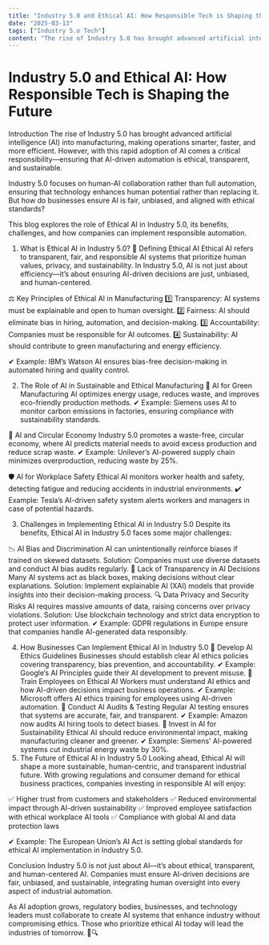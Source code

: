 ```yaml
---
title: "Industry 5.0 and Ethical AI: How Responsible Tech is Shaping the Future"
date: "2025-03-13"
tags: ["Industry 5.o Tech"]
content: "The rise of Industry 5.0 has brought advanced artificial intelligence (AI) into manufacturing, making operations smarter, faster, and more efficient. However, with this rapid adoption of AI comes a critical..."
---
```


# Industry 5.0 and Ethical AI: How Responsible Tech is Shaping the Future

Introduction
The rise of Industry 5.0 has brought advanced artificial intelligence (AI) into manufacturing, making operations smarter, faster, and more efficient. However, with this rapid adoption of AI comes a critical responsibility—ensuring that AI-driven automation is ethical, transparent, and sustainable.

Industry 5.0 focuses on human-AI collaboration rather than full automation, ensuring that technology enhances human potential rather than replacing it. But how do businesses ensure AI is fair, unbiased, and aligned with ethical standards?

This blog explores the role of Ethical AI in Industry 5.0, its benefits, challenges, and how companies can implement responsible automation.

1. What is Ethical AI in Industry 5.0?
🧠 Defining Ethical AI
Ethical AI refers to transparent, fair, and responsible AI systems that prioritize human values, privacy, and sustainability. In Industry 5.0, AI is not just about efficiency—it’s about ensuring AI-driven decisions are just, unbiased, and human-centered.

⚖ Key Principles of Ethical AI in Manufacturing
1️⃣ Transparency: AI systems must be explainable and open to human oversight.
2️⃣ Fairness: AI should eliminate bias in hiring, automation, and decision-making.
3️⃣ Accountability: Companies must be responsible for AI outcomes.
4️⃣ Sustainability: AI should contribute to green manufacturing and energy efficiency.

✔ Example: IBM’s Watson AI ensures bias-free decision-making in automated hiring and quality control.

2. The Role of AI in Sustainable and Ethical Manufacturing
🌱 AI for Green Manufacturing
AI optimizes energy usage, reduces waste, and improves eco-friendly production methods.
✔ Example: Siemens uses AI to monitor carbon emissions in factories, ensuring compliance with sustainability standards.

🔄 AI and Circular Economy
Industry 5.0 promotes a waste-free, circular economy, where AI predicts material needs to avoid excess production and reduce scrap waste.
✔ Example: Unilever’s AI-powered supply chain minimizes overproduction, reducing waste by 25%.

🛡 AI for Workplace Safety
Ethical AI monitors worker health and safety, detecting fatigue and reducing accidents in industrial environments.
✔ Example: Tesla’s AI-driven safety system alerts workers and managers in case of potential hazards.

3. Challenges in Implementing Ethical AI in Industry 5.0
Despite its benefits, Ethical AI in Industry 5.0 faces some major challenges:

📉 AI Bias and Discrimination
AI can unintentionally reinforce biases if trained on skewed datasets.
Solution: Companies must use diverse datasets and conduct AI bias audits regularly.
🛑 Lack of Transparency in AI Decisions
Many AI systems act as black boxes, making decisions without clear explanations.
Solution: Implement explainable AI (XAI) models that provide insights into their decision-making process.
🔍 Data Privacy and Security Risks
AI requires massive amounts of data, raising concerns over privacy violations.
Solution: Use blockchain technology and strict data encryption to protect user information.
✔ Example: GDPR regulations in Europe ensure that companies handle AI-generated data responsibly.

4. How Businesses Can Implement Ethical AI in Industry 5.0
🔹 Develop AI Ethics Guidelines
Businesses should establish clear AI ethics policies covering transparency, bias prevention, and accountability.
✔ Example: Google’s AI Principles guide their AI development to prevent misuse.
🔹 Train Employees on Ethical AI
Workers must understand AI ethics and how AI-driven decisions impact business operations.
✔ Example: Microsoft offers AI ethics training for employees using AI-driven automation.
🔹 Conduct AI Audits & Testing
Regular AI testing ensures that systems are accurate, fair, and transparent.
✔ Example: Amazon now audits AI hiring tools to detect biases.
🔹 Invest in AI for Sustainability
Ethical AI should reduce environmental impact, making manufacturing cleaner and greener.
✔ Example: Siemens’ AI-powered systems cut industrial energy waste by 30%.
5. The Future of Ethical AI in Industry 5.0
Looking ahead, Ethical AI will shape a more sustainable, human-centric, and transparent industrial future. With growing regulations and consumer demand for ethical business practices, companies investing in responsible AI will enjoy:

✅ Higher trust from customers and stakeholders
✅ Reduced environmental impact through AI-driven sustainability
✅ Improved employee satisfaction with ethical workplace AI tools
✅ Compliance with global AI and data protection laws

✔ Example: The European Union’s AI Act is setting global standards for ethical AI implementation in Industry 5.0.

Conclusion
Industry 5.0 is not just about AI—it’s about ethical, transparent, and human-centered AI. Companies must ensure AI-driven decisions are fair, unbiased, and sustainable, integrating human oversight into every aspect of industrial automation.

As AI adoption grows, regulatory bodies, businesses, and technology leaders must collaborate to create AI systems that enhance industry without compromising ethics. Those who prioritize ethical AI today will lead the industries of tomorrow. 🚀🔍
